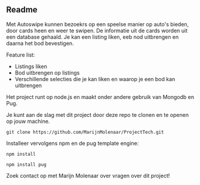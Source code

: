 ## Readme
Met Autoswipe kunnen bezoekrs op een speelse manier op auto's bieden, door cards heen en weer te swipen. De informatie uit de cards worden uit een database gehaald. Je kan een listing liken, eeb nod uitbrengen en daarna het bod bevestigen. 

Feature list: 
- Listings liken
- Bod uitbrengen op listings
- Verschillende selecties die je kan liken en waarop je een bod kan uitbrengen

Het project runt op node.js en maakt onder andere gebruik van Mongodb en Pug.

Je kunt aan de slag met dit project door deze repo te clonen en te openen op jouw machine. 

`git clone https://github.com/MarijnMolenaar/ProjectTech.git`

Installeer vervolgens npm en de pug template engine:

`npm install`

`npm install pug`

Zoek contact op met Marijn Molenaar over vragen over dit project!

